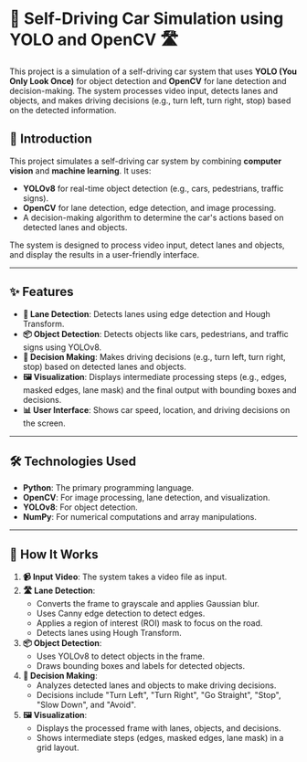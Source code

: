 # 🚗 Self-Driving Car Simulation using YOLO and OpenCV 🛣️

This project is a simulation of a self-driving car system that uses **YOLO (You Only Look Once)** for object detection and **OpenCV** for lane detection and decision-making. The system processes video input, detects lanes and objects, and makes driving decisions (e.g., turn left, turn right, stop) based on the detected information.


## 🎯 Introduction
This project simulates a self-driving car system by combining **computer vision** and **machine learning**. It uses:
- **YOLOv8** for real-time object detection (e.g., cars, pedestrians, traffic signs).
- **OpenCV** for lane detection, edge detection, and image processing.
- A decision-making algorithm to determine the car's actions based on detected lanes and objects.

The system is designed to process video input, detect lanes and objects, and display the results in a user-friendly interface.

---

## ✨ Features
- **🚦 Lane Detection**: Detects lanes using edge detection and Hough Transform.
- **📦 Object Detection**: Detects objects like cars, pedestrians, and traffic signs using YOLOv8.
- **🤖 Decision Making**: Makes driving decisions (e.g., turn left, turn right, stop) based on detected lanes and objects.
- **🖼️ Visualization**: Displays intermediate processing steps (e.g., edges, masked edges, lane mask) and the final output with bounding boxes and decisions.
- **📊 User Interface**: Shows car speed, location, and driving decisions on the screen.

---

## 🛠️ Technologies Used
- **Python**: The primary programming language.
- **OpenCV**: For image processing, lane detection, and visualization.
- **YOLOv8**: For object detection.
- **NumPy**: For numerical computations and array manipulations.

---

## 🧠 How It Works
1. **📹 Input Video**: The system takes a video file as input.
2. **🛣️ Lane Detection**:
   - Converts the frame to grayscale and applies Gaussian blur.
   - Uses Canny edge detection to detect edges.
   - Applies a region of interest (ROI) mask to focus on the road.
   - Detects lanes using Hough Transform.
3. **📦 Object Detection**:
   - Uses YOLOv8 to detect objects in the frame.
   - Draws bounding boxes and labels for detected objects.
4. **🤖 Decision Making**:
   - Analyzes detected lanes and objects to make driving decisions.
   - Decisions include "Turn Left", "Turn Right", "Go Straight", "Stop", "Slow Down", and "Avoid".
5. **🖼️ Visualization**:
   - Displays the processed frame with lanes, objects, and decisions.
   - Shows intermediate steps (edges, masked edges, lane mask) in a grid layout.





